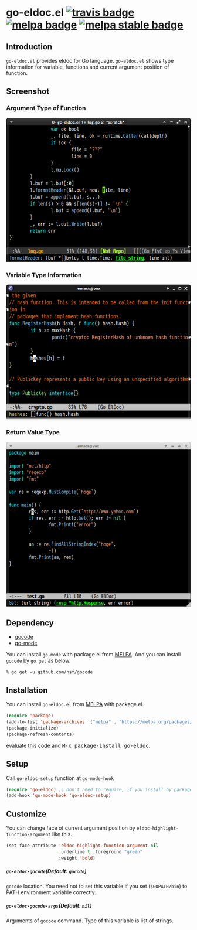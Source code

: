 # go-eldoc.el [![travis badge][travis-badge]][travis-link] [![melpa badge][melpa-badge]][melpa-link] [![melpa stable badge][melpa-stable-badge]][melpa-stable-link]

## Introduction

`go-eldoc.el` provides eldoc for Go language. `go-eldoc.el` shows type information
for variable, functions and current argument position of function.


## Screenshot

### Argument Type of Function

![Screenshot of showing argument type of function](image/go-eldoc1.png)

### Variable Type Information

![Screenshot of showing variable type information](image/go-eldoc2.png)

### Return Value Type

![Screenshot of showing return value type](image/go-eldoc3.png)


## Dependency

* [gocode](https://github.com/nsf/gocode)
* [go-mode](https://github.com/dominikh/go-mode.el)

You can install `go-mode` with package.el from [MELPA](https://melpa.org/).
And you can install `gocode` by `go get` as below.

```
% go get -u github.com/nsf/gocode
```


## Installation

You can install `go-eldoc.el` from [MELPA](https://melpa.org/) with package.el.

```lisp
(require 'package)
(add-to-list 'package-archives '("melpa" . "https://melpa.org/packages/"))
(package-initialize)
(package-refresh-contents)
```

evaluate this code and <kbd>M-x package-install go-eldoc</kbd>.


## Setup
Call `go-eldoc-setup` function at `go-mode-hook`

```lisp
(require 'go-eldoc) ;; Don't need to require, if you install by package.el
(add-hook 'go-mode-hook 'go-eldoc-setup)
```

## Customize
You can change face of current argument position by `eldoc-highlight-function-argument`
like this.

```lisp
(set-face-attribute 'eldoc-highlight-function-argument nil
                    :underline t :foreground "green"
                    :weight 'bold)
```

##### `go-eldoc-gocode`(Default: `gocode`)

`gocode` location. You need not to set this variable if you set (`$GOPATH/bin`) to PATH environment variable correctly.

##### `go-eldoc-gocode-args`(Default: `nil`)

Arguments of `gocode` command. Type of this variable is list of strings.

[travis-badge]: https://travis-ci.org/syohex/emacs-go-eldoc.svg
[travis-link]: https://travis-ci.org/syohex/emacs-go-eldoc
[melpa-link]: https://melpa.org/#/go-eldoc
[melpa-stable-link]: https://stable.melpa.org/#/go-eldoc
[melpa-badge]: https://melpa.org/packages/go-eldoc-badge.svg
[melpa-stable-badge]: https://stable.melpa.org/packages/go-eldoc-badge.svg
